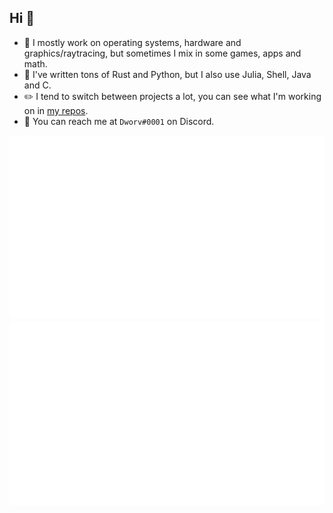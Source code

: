 ## Hi 👋

- 🧠 I mostly work on operating systems, hardware and graphics/raytracing, but sometimes I mix in some games, apps and math.
- 📖 I've written tons of Rust and Python, but I also use Julia, Shell, Java and C.
- ✏️ I tend to switch between projects a lot, you can see what I'm working on in [my repos](https://github.com/Dworv?tab=repositories).
- 💬 You can reach me at `Dworv#0001` on Discord.

![](https://raw.githubusercontent.com/Dworv/github-stats/master/generated/overview.svg#gh-dark-mode-only)
![](https://raw.githubusercontent.com/Dworv/github-stats/master/generated/languages.svg#gh-dark-mode-only)
